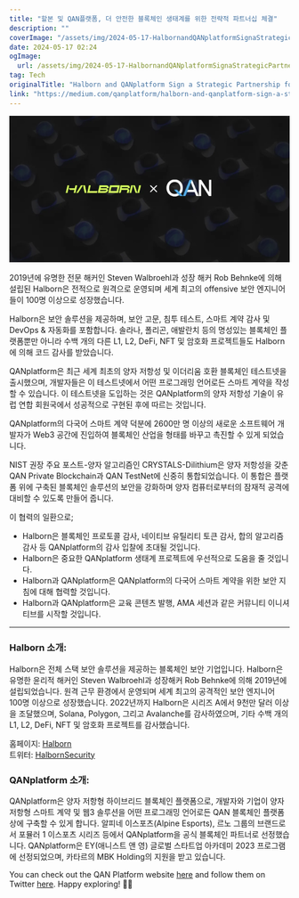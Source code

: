 ```yaml
---
title: "할본 및 QAN플랫폼, 더 안전한 블록체인 생태계를 위한 전략적 파트너십 체결"
description: ""
coverImage: "/assets/img/2024-05-17-HalbornandQANplatformSignaStrategicPartnershipforaSaferBlockchainEcosystem_0.png"
date: 2024-05-17 02:24
ogImage: 
  url: /assets/img/2024-05-17-HalbornandQANplatformSignaStrategicPartnershipforaSaferBlockchainEcosystem_0.png
tag: Tech
originalTitle: "Halborn and QANplatform Sign a Strategic Partnership for a Safer Blockchain Ecosystem"
link: "https://medium.com/qanplatform/halborn-and-qanplatform-sign-a-strategic-partnership-for-a-safer-blockchain-ecosystem-1bc879d183a7"
---
```



![Halborn and QANplatform Partnership](/assets/img/2024-05-17-HalbornandQANplatformSignaStrategicPartnershipforaSaferBlockchainEcosystem_0.png)

2019년에 유명한 전문 해커인 Steven Walbroehl과 성장 해커 Rob Behnke에 의해 설립된 Halborn은 전적으로 원격으로 운영되며 세계 최고의 offensive 보안 엔지니어들이 100명 이상으로 성장했습니다.

Halborn은 보안 솔루션을 제공하며, 보안 고문, 침투 테스트, 스마트 계약 감사 및 DevOps & 자동화를 포함합니다. 솔라나, 폴리곤, 애발란치 등의 명성있는 블록체인 플랫폼뿐만 아니라 수백 개의 다른 L1, L2, DeFi, NFT 및 암호화 프로젝트들도 Halborn에 의해 코드 감사를 받았습니다.

QANplatform은 최근 세계 최초의 양자 저항성 및 이더리움 호환 블록체인 테스트넷을 출시했으며, 개발자들은 이 테스트넷에서 어떤 프로그래밍 언어로든 스마트 계약을 작성할 수 있습니다. 이 테스트넷을 도입하는 것은 QANplatform의 양자 저항성 기술이 유럽 연합 회원국에서 성공적으로 구현된 후에 따르는 것입니다.

<div class="content-ad"></div>

QANplatform의 다국어 스마트 계약 덕분에 2600만 명 이상의 새로운 소프트웨어 개발자가 Web3 공간에 진입하여 블록체인 산업을 형태를 바꾸고 촉진할 수 있게 되었습니다.

NIST 권장 주요 포스트-양자 알고리즘인 CRYSTALS-Dilithium은 양자 저항성을 갖춘 QAN Private Blockchain과 QAN TestNet에 신중히 통합되었습니다. 이 통합은 플랫폼 위에 구축된 블록체인 솔루션의 보안을 강화하며 양자 컴퓨터로부터의 잠재적 공격에 대비할 수 있도록 만들어 줍니다.

이 협력의 일환으로;

- Halborn은 블록체인 프로토콜 감사, 네이티브 유틸리티 토큰 감사, 합의 알고리즘 감사 등 QANplatform의 감사 입찰에 초대될 것입니다.
- Halborn은 중요한 QANplatform 생태계 프로젝트에 우선적으로 도움을 줄 것입니다.
- Halborn과 QANplatform은 QANplatform의 다국어 스마트 계약을 위한 보안 지침에 대해 협력할 것입니다.
- Halborn과 QANplatform은 교육 콘텐츠 발행, AMA 세션과 같은 커뮤니티 이니셔티브를 시작할 것입니다.

<div class="content-ad"></div>

---
### Halborn 소개:

Halborn은 전체 스택 보안 솔루션을 제공하는 블록체인 보안 기업입니다. Halborn은 유명한 윤리적 해커인 Steven Walbroehl과 성장해커 Rob Behnke에 의해 2019년에 설립되었습니다. 원격 근무 환경에서 운영되며 세계 최고의 공격적인 보안 엔지니어 100명 이상으로 성장했습니다. 2022년까지 Halborn은 시리즈 A에서 9천만 달러 이상을 조달했으며, Solana, Polygon, 그리고 Avalanche를 감사하였으며, 기타 수백 개의 L1, L2, DeFi, NFT 및 암호화 프로젝트를 감사했습니다.

홈페이지: [Halborn](https://www.halborn.com)  
트위터: [HalbornSecurity](https://twitter.com/HalbornSecurity)

### QANplatform 소개:

QANplatform은 양자 저항형 하이브리드 블록체인 플랫폼으로, 개발자와 기업이 양자 저항형 스마트 계약 및 웹3 솔루션을 어떤 프로그래밍 언어로든 QAN 블록체인 플랫폼 상에 구축할 수 있게 합니다. 알피네 이스포츠(Alpine Esports), 르노 그룹의 브랜드로서 포뮬러 1 이스포츠 시리즈 등에서 QANplatform을 공식 블록체인 파트너로 선정했습니다. QANplatform은 EY(애니스트 앤 영) 글로벌 스타트업 아카데미 2023 프로그램에 선정되었으며, 카타르의 MBK Holding의 지원을 받고 있습니다.

<div class="content-ad"></div>

You can check out the QAN Platform website [here](https://qanplatform.com) and follow them on Twitter [here](https://twitter.com/QANplatform). Happy exploring! 🚀✨